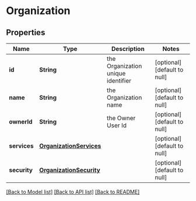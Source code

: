 # Organization
## Properties

| Name | Type | Description | Notes |
|------------ | ------------- | ------------- | -------------|
| **id** | **String** | the Organization unique identifier | [optional] [default to null] |
| **name** | **String** | the Organization name | [optional] [default to null] |
| **ownerId** | **String** | the Owner User Id | [optional] [default to null] |
| **services** | [**OrganizationServices**](OrganizationServices.md) |  | [optional] [default to null] |
| **security** | [**OrganizationSecurity**](OrganizationSecurity.md) |  | [optional] [default to null] |

[[Back to Model list]](../README.md#documentation-for-models) [[Back to API list]](../README.md#documentation-for-api-endpoints) [[Back to README]](../README.md)

